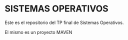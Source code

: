 # SISTEMAS OPERATIVOS

Este es el repositorio del TP final de Sistemas Operativos.

El mismo es un proyecto MAVEN
